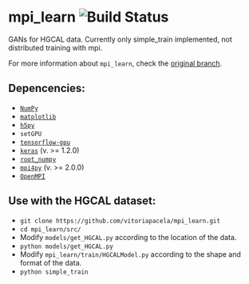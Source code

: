 # mpi_learn ![Build Status](https://travis-ci.org/vitoriapacela/mpi_learn.svg?branch=master)
GANs for HGCAL data.
Currently only simple_train implemented, not distributed training with mpi.

For more information about `mpi_learn`, check the [original branch](https://github.com/duanders/mpi_learn).

## Depencencies:
* [`NumPy`](http://www.numpy.org/)
* [`matplotlib`](https://matplotlib.org/)
* [`h5py`](http://www.h5py.org/)
* `setGPU`
* [`tensorflow-gpu`](https://www.tensorflow.org/)
* [`keras`](https://keras.io/) (v. >= 1.2.0)
* [`root_numpy`](https://github.com/scikit-hep/root_numpy)
* [`mpi4py`](http://mpi4py.readthedocs.io/en/stable/) (v. >= 2.0.0)
* [`OpenMPI`](https://www.open-mpi.org/)


## Use with the HGCAL dataset:
* `git clone https://github.com/vitoriapacela/mpi_learn.git`
* `cd mpi_learn/src/`
* Modify `models/get_HGCAL.py` according to the location of the data.
* `python models/get_HGCAL.py`
* Modify `mpi_learn/train/HGCALModel.py` according to the shape and format of the data.
* `python simple_train`
